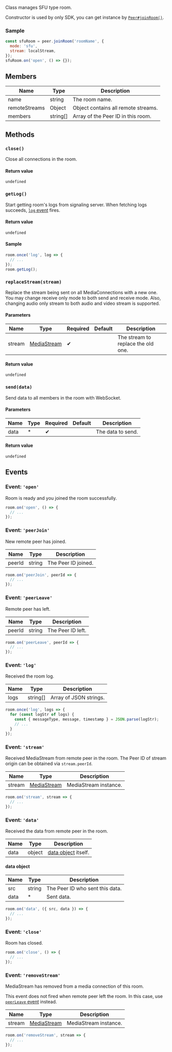 Class manages SFU type room.

Constructor is used by only SDK, you can get instance by [`Peer#joinRoom()`](../peer#joinroomroomname-roomoptions).

### Sample

```js
const sfuRoom = peer.joinRoom('roomName', {
  mode: 'sfu',
  stream: localStream,
});
sfuRoom.on('open', () => {});
```

## Members

| Name          | Type     | Description                         |
| ------------- | -------- | ----------------------------------- |
| name          | string   | The room name.                      |
| remoteStreams | Object   | Object contains all remote streams. |
| members       | string[] | Array of the Peer ID in this room.  | 

## Methods

### `close()`

Close all connections in the room.

#### Return value

`undefined`

### `getLog()`

Start getting room's logs from signaling server.
When fetching logs succeeds, [`log` event](#event-log) fires.

#### Return value

`undefined`

#### Sample

```js
room.once('log', log => {
  // ...
});
room.getLog();
```

### `replaceStream(stream)`

Replace the stream being sent on all MediaConnections with a new one.
You may change receive only mode to both send and receive mode.
Also, changing audio only stream to both audio and video stream is supported.

#### Parameters

| Name   | Type          | Required | Default | Description                        |
| ------ | ------------- | -------- | ------- | ---------------------------------- |
| stream | [MediaStream] | ✔        |         | The stream to replace the old one. |

#### Return value

`undefined`

### `send(data)`

Send data to all members in the room with WebSocket.

#### Parameters

| Name | Type | Required | Default | Description       |
| ---- | ---- | -------- | ------- | ----------------- |
| data | *    | ✔        |         | The data to send. |

#### Return value

`undefined`

## Events

### Event: `'open'`

Room is ready and you joined the room successfully.

```js
room.on('open', () => {
  // ...
});
```

### Event: `'peerJoin'`

New remote peer has joined.

| Name   | Type   | Description         |
| ------ | ------ | ------------------- |
| peerId | string | The Peer ID joined. |

```js
room.on('peerJoin', peerId => {
  // ...
});
```

### Event: `'peerLeave'`

Remote peer has left.

| Name   | Type   | Description       |
| ------ | ------ | ----------------- |
| peerId | string | The Peer ID left. |

```js
room.on('peerLeave', peerId => {
  // ...
});
```

### Event: `'log'`

Received the room log.

| Name | Type     | Description                  |
| ---- | -------- | ---------------------------- |
| logs | string[] | Array of JSON strings. |

```js
room.once('log', logs => {
  for (const logStr of logs) {
    const { messageType, message, timestamp } = JSON.parse(logStr);
    // ...
  }
});
```

### Event: `'stream'`

Received MediaStream from remote peer in the room.
The Peer ID of stream origin can be obtained via `stream.peerId`.


| Name   | Type          | Description           |
| ------ | ------------- | --------------------- |
| stream | [MediaStream] | MediaStream instance. |

```js
room.on('stream', stream => {
  // ...
});
```

### Event: `'data'`

Received the data from remote peer in the room.

| Name | Type   | Description                                         |
| ---- | ------ | --------------------------------------------------- |
| data | object | [data object](#data-object) itself. |

#### data object

| Name | Type   | Description                     |
| ---- | ------ | ------------------------------- |
| src  | string | The Peer ID who sent this data. |
| data | *      | Sent data.                      |

```js
room.on('data', ({ src, data }) => {
  // ...
});
```

### Event: `'close'`

Room has closed.

```js
room.on('close', () => {
  // ...
});
```

### Event: `'removeStream'`

MediaStream has removed from a media connection of this room.

This event does not fired when remote peer left the room.
In this case, use [`peerLeave` event](#event-peerleave) instead.

| Name   | Type          | Description           |
| ------ | ------------- | --------------------- |
| stream | [MediaStream] | MediaStream instance. |

```js
room.on('removeStream', stream => {
  // ...
});
```

[MediaStream]: https://w3c.github.io/mediacapture-main/#mediastream
